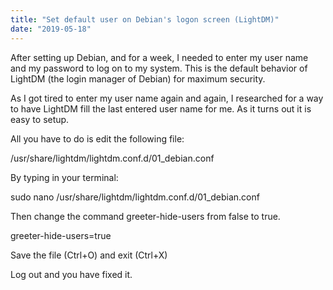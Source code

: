 ```yaml
---
title: "Set default user on Debian's logon screen (LightDM)"
date: "2019-05-18"
---
```


After setting up Debian, and for a week, I needed to enter my user name and my password to log on to my system. This is the default behavior of LightDM (the login manager of Debian) for maximum security.

As I got tired to enter my user name again and again, I researched for a way to have LightDM fill the last entered user name for me. As it turns out it is easy to setup.

All you have to do is edit the following file:

/usr/share/lightdm/lightdm.conf.d/01\_debian.conf

By typing in your terminal:

sudo nano /usr/share/lightdm/lightdm.conf.d/01\_debian.conf

Then change the command greeter-hide-users from false to true.

 greeter-hide-users=true

Save the file (Ctrl+O) and exit (Ctrl+X)

Log out and you have fixed it.
